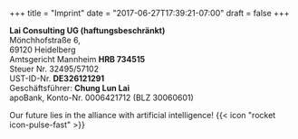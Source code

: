 +++
title = "Imprint"
date = "2017-06-27T17:39:21-07:00"
draft = false
+++

**Lai Consulting UG (haftungsbeschränkt)**  
Mönchhofstraße 6,  
69120 Heidelberg   
Amtsgericht Mannheim **HRB 734515**  
Steuer Nr. 32495/57102  
UST-ID-Nr. **DE326121291**  
Geschäftsführer: **Chung Lun Lai**  
apoBank, Konto-Nr. 0006421712 (BLZ 30060601)  


Our future lies in the alliance with artificial intelligence! {{< icon "rocket icon-pulse-fast" >}}
